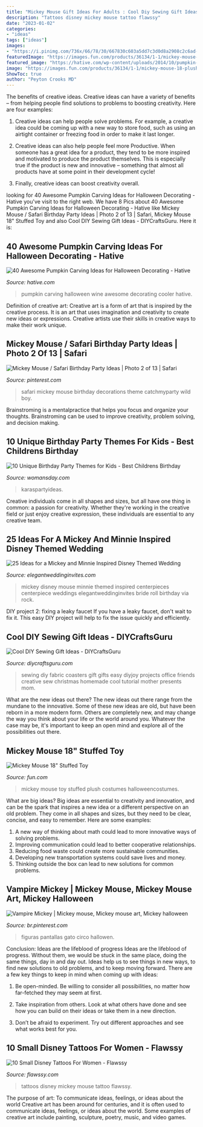 ```yaml
---
title: "Mickey Mouse Gift Ideas For Adults : Cool Diy Sewing Gift Ideas"
description: "Tattoos disney mickey mouse tattoo flawssy"
date: "2023-01-02"
categories:
- "ideas"
tags: ["ideas"]
images:
- "https://i.pinimg.com/736x/66/78/30/667830c603a5dd7c3d0d8a2908c2c6ad--mickey-minnie-mouse-disney-mickey.jpg"
featuredImage: "https://images.fun.com/products/36134/1-1/mickey-mouse-18-plush.jpg"
featured_image: "https://hative.com/wp-content/uploads/2014/10/pumpkin-carving-ideas/30-wine-cooler-pumpkin.jpg"
image: "https://images.fun.com/products/36134/1-1/mickey-mouse-18-plush.jpg"
ShowToc: true
author: "Peyton Crooks MD"
---
```



The benefits of creative ideas.
Creative ideas can have a variety of benefits – from helping people find solutions to problems to boosting creativity. Here are four examples:
1. Creative ideas can help people solve problems. For example, a creative idea could be coming up with a new way to store food, such as using an airtight container or freezing food in order to make it last longer.

2. Creative ideas can also help people feel more Productive. When someone has a great idea for a product, they tend to be more inspired and motivated to produce the product themselves. This is especially true if the product is new and innovative – something that almost all products have at some point in their development cycle!

3. Finally, creative ideas can boost creativity overall.

	

		
looking for 40 Awesome Pumpkin Carving Ideas for Halloween Decorating - Hative you've visit to the right web. We have 8 Pics about 40 Awesome Pumpkin Carving Ideas for Halloween Decorating - Hative like Mickey Mouse / Safari Birthday Party Ideas | Photo 2 of 13 | Safari, Mickey Mouse 18&quot; Stuffed Toy and also Cool DIY Sewing Gift Ideas - DIYCraftsGuru. Here it is:
		
    
## 40 Awesome Pumpkin Carving Ideas For Halloween Decorating - Hative

<img loading=lazy src="https://hative.com/wp-content/uploads/2014/10/pumpkin-carving-ideas/30-wine-cooler-pumpkin.jpg" onerror="this.onerror=null;this.src='https://tse4.mm.bing.net/th?id=OIP.8FEsfgfBW_9Kq2kfCDJ__AHaLr&amp;pid=15.1';" alt="40 Awesome Pumpkin Carving Ideas for Halloween Decorating - Hative">

_Source: hative.com_

>pumpkin carving halloween wine awesome decorating cooler hative. 

	

Definition of creative art:
Creative art is a form of art that is inspired by the creative process. It is an art that uses imagination and creativity to create new ideas or expressions. Creative artists use their skills in creative ways to make their work unique.

    
## Mickey Mouse / Safari Birthday Party Ideas | Photo 2 Of 13 | Safari

<img loading=lazy src="https://i.pinimg.com/736x/6f/16/b6/6f16b61ae469affc5b4cf1bbbac5982d.jpg" onerror="this.onerror=null;this.src='https://tse4.mm.bing.net/th?id=OIP.TiyfIq86m8G8FVBuvrE-_wHaJ4&amp;pid=15.1';" alt="Mickey Mouse / Safari Birthday Party Ideas | Photo 2 of 13 | Safari">

_Source: pinterest.com_

>safari mickey mouse birthday decorations theme catchmyparty wild boy. 

	

Brainstroming is a mentalpractice that helps you focus and organize your thoughts. Brainstroming can be used to improve creativity, problem solving, and decision making.

    
## 10 Unique Birthday Party Themes For Kids - Best Childrens Birthday

<img loading=lazy src="https://hips.hearstapps.com/wdy.h-cdn.co/assets/17/02/640x962/gallery-1484180649-unicorn-themed-birthday-party-karas-party-ideas.jpeg?resize=768:*" onerror="this.onerror=null;this.src='https://tse4.mm.bing.net/th?id=OIP.6kI1M7V7li3t39RXDrrD3QHaLI&amp;pid=15.1';" alt="10 Unique Birthday Party Themes for Kids - Best Childrens Birthday">

_Source: womansday.com_

>karaspartyideas. 

	

Creative individuals come in all shapes and sizes, but all have one thing in common: a passion for creativity. Whether they're working in the creative field or just enjoy creative expression, these individuals are essential to any creative team.

    
## 25 Ideas For A Mickey And Minnie Inspired Disney Themed Wedding

<img loading=lazy src="https://www.elegantweddinginvites.com/wedding-blog/wp-content/uploads/2016/06/mickey-mouse-inspired-disney-wedding-centerpieces.jpg" onerror="this.onerror=null;this.src='https://tse1.mm.bing.net/th?id=OIP.ewBJ3XOxscUxSOB_Jwcg3AHaMN&amp;pid=15.1';" alt="25 Ideas for a Mickey and Minnie Inspired Disney Themed Wedding">

_Source: elegantweddinginvites.com_

>mickey disney mouse minnie themed inspired centerpieces centerpiece weddings elegantweddinginvites bride roll birthday via rock. 

	

DIY project 2: fixing a leaky faucet
If you have a leaky faucet, don't wait to fix it. This easy DIY project will help to fix the issue quickly and efficiently.

    
## Cool DIY Sewing Gift Ideas - DIYCraftsGuru

<img loading=lazy src="https://www.diycraftsguru.com/wp-content/uploads/2016/03/02-sewing-gifts-featured-image.jpg" onerror="this.onerror=null;this.src='https://tse1.mm.bing.net/th?id=OIP.mbWr3vxAlDZuSskwyasG3QHaNC&amp;pid=15.1';" alt="Cool DIY Sewing Gift Ideas - DIYCraftsGuru">

_Source: diycraftsguru.com_

>sewing diy fabric coasters gift gifts easy diyjoy projects office friends creative sew christmas homemade cool tutorial mother presents mom. 

	

What are the new ideas out there?
The new ideas out there range from the mundane to the innovative. Some of these new ideas are old, but have been reborn in a more modern form. Others are completely new, and may change the way you think about your life or the world around you. Whatever the case may be, it's important to keep an open mind and explore all of the possibilities out there.

    
## Mickey Mouse 18&quot; Stuffed Toy

<img loading=lazy src="https://images.fun.com/products/36134/1-1/mickey-mouse-18-plush.jpg" onerror="this.onerror=null;this.src='https://tse4.mm.bing.net/th?id=OIP.mzsq0UJVaVmfKKmpd9o91QHaKl&amp;pid=15.1';" alt="Mickey Mouse 18&quot; Stuffed Toy">

_Source: fun.com_

>mickey mouse toy stuffed plush costumes halloweencostumes. 

	

What are big ideas?
Big ideas are essential to creativity and innovation, and can be the spark that inspires a new idea or a different perspective on an old problem. They come in all shapes and sizes, but they need to be clear, concise, and easy to remember. Here are some examples:
1. A new way of thinking about math could lead to more innovative ways of solving problems. 
2. Improving communication could lead to better cooperative relationships. 
3. Reducing food waste could create more sustainable communities. 
4. Developing new transportation systems could save lives and money. 
5. Thinking outside the box can lead to new solutions for common problems.

    
## Vampire Mickey | Mickey Mouse, Mickey Mouse Art, Mickey Halloween

<img loading=lazy src="https://i.pinimg.com/736x/66/78/30/667830c603a5dd7c3d0d8a2908c2c6ad--mickey-minnie-mouse-disney-mickey.jpg" onerror="this.onerror=null;this.src='https://tse1.mm.bing.net/th?id=OIP.W_QkEGX18pASszuqWwbjXQHaNI&amp;pid=15.1';" alt="Vampire Mickey | Mickey mouse, Mickey mouse art, Mickey halloween">

_Source: br.pinterest.com_

>figuras pantallas gato circo hallowen. 

	

Conclusion: Ideas are the lifeblood of progress
Ideas are the lifeblood of progress. Without them, we would be stuck in the same place, doing the same things, day in and day out. Ideas help us to see things in new ways, to find new solutions to old problems, and to keep moving forward.
There are a few key things to keep in mind when coming up with ideas:

1. Be open-minded. Be willing to consider all possibilities, no matter how far-fetched they may seem at first.

2. Take inspiration from others. Look at what others have done and see how you can build on their ideas or take them in a new direction.

3. Don’t be afraid to experiment. Try out different approaches and see what works best for you.

    
## 10 Small Disney Tattoos For Women - Flawssy

<img loading=lazy src="http://flawssy.com/wp-content/uploads/2016/06/Small-Mickey-Mouse-Tattoo.jpg" onerror="this.onerror=null;this.src='https://tse1.mm.bing.net/th?id=OIP.fXSIR-4IzVItLnUrEB6JZgHaJ4&amp;pid=15.1';" alt="10 Small Disney Tattoos For Women - Flawssy">

_Source: flawssy.com_

>tattoos disney mickey mouse tattoo flawssy. 

	

The purpose of art: To communicate ideas, feelings, or ideas about the world
Creative art has been around for centuries, and it is often used to communicate ideas, feelings, or ideas about the world. Some examples of creative art include painting, sculpture, poetry, music, and video games.

